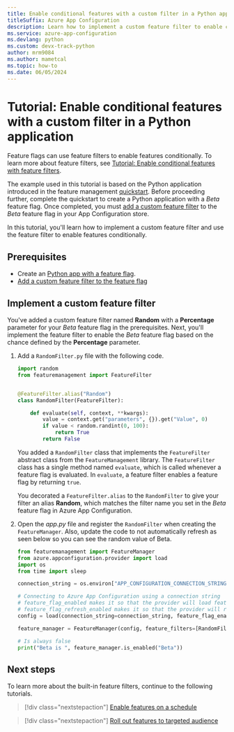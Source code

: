 ```yaml
---
title: Enable conditional features with a custom filter in a Python application
titleSuffix: Azure App Configuration
description: Learn how to implement a custom feature filter to enable conditional feature flags for your Python application.
ms.service: azure-app-configuration
ms.devlang: python
ms.custom: devx-track-python
author: mrm9084
ms.author: mametcal
ms.topic: how-to
ms.date: 06/05/2024
---
```


# Tutorial: Enable conditional features with a custom filter in a Python application

Feature flags can use feature filters to enable features conditionally. To learn more about feature filters, see [Tutorial: Enable conditional features with feature filters](./howto-feature-filters.md).

The example used in this tutorial is based on the Python application introduced in the feature management [quickstart](./quickstart-feature-flag-python.md). Before proceeding further, complete the quickstart to create a Python application with a *Beta* feature flag. Once completed, you must [add a custom feature filter](./howto-feature-filters.md) to the *Beta* feature flag in your App Configuration store.

In this tutorial, you'll learn how to implement a custom feature filter and use the feature filter to enable features conditionally.

## Prerequisites

- Create an [Python app with a feature flag](./quickstart-feature-flag-python.md).
- [Add a custom feature filter to the feature flag](./howto-feature-filters.md)

## Implement a custom feature filter

You've added a custom feature filter named **Random** with a **Percentage** parameter for your *Beta* feature flag in the prerequisites. Next, you'll implement the feature filter to enable the *Beta* feature flag based on the chance defined by the **Percentage** parameter.

1. Add a `RandomFilter.py` file with the following code.

    ```python
    import random
    from featuremanagement import FeatureFilter
    
    
    @FeatureFilter.alias("Random")
    class RandomFilter(FeatureFilter):
    
        def evaluate(self, context, **kwargs):
            value = context.get("parameters", {}).get("Value", 0)
            if value < random.randint(0, 100):
                return True
            return False
    ```

    You added a `RandomFilter` class that implements the `FeatureFilter` abstract class from the `FeatureManagement` library. The `FeatureFilter` class has a single method named `evaluate`, which is called whenever a feature flag is evaluated. In `evaluate`, a feature filter enables a feature flag by returning `true`.

    You decorated a `FeatureFilter.alias` to the `RandomFilter` to give your filter an alias **Random**, which matches the filter name you set in the *Beta* feature flag in Azure App Configuration.

1. Open the *app.py* file and register the `RandomFilter` when creating the `FeatureManager`. Also, update the code to not automatically refresh as seen below so you can see the random value of Beta.

    ```python
    from featuremanagement import FeatureManager
    from azure.appconfiguration.provider import load
    import os
    from time import sleep
    
    connection_string = os.environ["APP_CONFIGURATION_CONNECTION_STRING"]
    
    # Connecting to Azure App Configuration using a connection string
    # feature_flag_enabled makes it so that the provider will load feature flags from Azure App Configuration
    # feature_flag_refresh_enabled makes it so that the provider will refresh feature flags from Azure App Configuration, when the refresh operation is triggered
    config = load(connection_string=connection_string, feature_flag_enabled=True)
    
    feature_manager = FeatureManager(config, feature_filters=[RandomFilter()])
    
    # Is always false
    print("Beta is ", feature_manager.is_enabled("Beta"))
    ```

## Next steps

To learn more about the built-in feature filters, continue to the following tutorials.

> [!div class="nextstepaction"]
> [Enable features on a schedule](./howto-timewindow-filter.md)

> [!div class="nextstepaction"]
> [Roll out features to targeted audience](./howto-targetingfilter.md)
